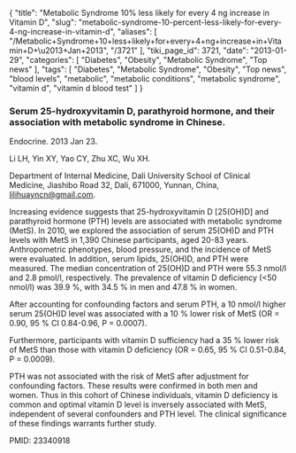 {
    "title": "Metabolic Syndrome 10% less likely for every 4 ng increase in Vitamin D",
    "slug": "metabolic-syndrome-10-percent-less-likely-for-every-4-ng-increase-in-vitamin-d",
    "aliases": [
        "/Metabolic+Syndrome+10+less+likely+for+every+4+ng+increase+in+Vitamin+D+\u2013+Jan+2013",
        "/3721"
    ],
    "tiki_page_id": 3721,
    "date": "2013-01-29",
    "categories": [
        "Diabetes",
        "Obesity",
        "Metabolic Syndrome",
        "Top news"
    ],
    "tags": [
        "Diabetes",
        "Metabolic Syndrome",
        "Obesity",
        "Top news",
        "blood levels",
        "metabolic",
        "metabolic conditions",
        "metabolic syndrome",
        "vitamin d",
        "vitamin d blood test"
    ]
}


### Serum 25-hydroxyvitamin D, parathyroid hormone, and their association with metabolic syndrome in Chinese.

Endocrine. 2013 Jan 23.

Li LH, Yin XY, Yao CY, Zhu XC, Wu XH.

Department of Internal Medicine, Dali University School of Clinical Medicine, Jiashibo Road 32, Dali, 671000, Yunnan, China, lilihuayncn@gmail.com.

Increasing evidence suggests that 25-hydroxyvitamin D <span>[25(OH)D]</span> and parathyroid hormone (PTH) levels are associated with metabolic syndrome (MetS). In 2010, we explored the association of serum 25(OH)D and PTH levels with MetS in 1,390 Chinese participants, aged 20-83 years. Anthropometric phenotypes, blood pressure, and the incidence of MetS were evaluated. In addition, serum lipids, 25(OH)D, and PTH were measured. The median concentration of 25(OH)D and PTH were 55.3 nmol/l and 2.8 pmol/l, respectively. The prevalence of vitamin D deficiency (<50 nmol/l) was 39.9 %, with 34.5 % in men and 47.8 % in women. 

After accounting for confounding factors and serum PTH, a 10 nmol/l higher serum 25(OH)D level was associated with a 10 % lower risk of MetS (OR = 0.90, 95 % CI 0.84-0.96, P = 0.0007). 

Furthermore, participants with vitamin D sufficiency had a 35 % lower risk of MetS than those with vitamin D deficiency (OR = 0.65, 95 % CI 0.51-0.84, P = 0.0009). 

PTH was not associated with the risk of MetS after adjustment for confounding factors. These results were confirmed in both men and women. Thus in this cohort of Chinese individuals, vitamin D deficiency is common and optimal vitamin D level is inversely associated with MetS, independent of several confounders and PTH level. The clinical significance of these findings warrants further study.

PMID:     23340918